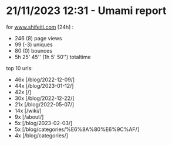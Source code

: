 # 21/11/2023 12:31 - Umami report
for www.shifeiti.com [24h] :

 - 246 (8) page views
 - 99 (-3) uniques
 - 80 (0) bounces
 - 5h 25' 45'' (1h 5' 50'') totaltime


top 10 urls:
 - 46x [/blog/2022-12-09/]
 - 44x [/blog/2023-01-12/]
 - 42x [/]
 - 30x [/blog/2022-12-22/]
 - 21x [/blog/2022-05-07/]
 - 14x [/wiki/]
 - 9x [/about/]
 - 5x [/blog/2023-02-03/]
 - 5x [/blog/categories/%E6%8A%80%E6%9C%AF/]
 - 4x [/blog/categories/]


